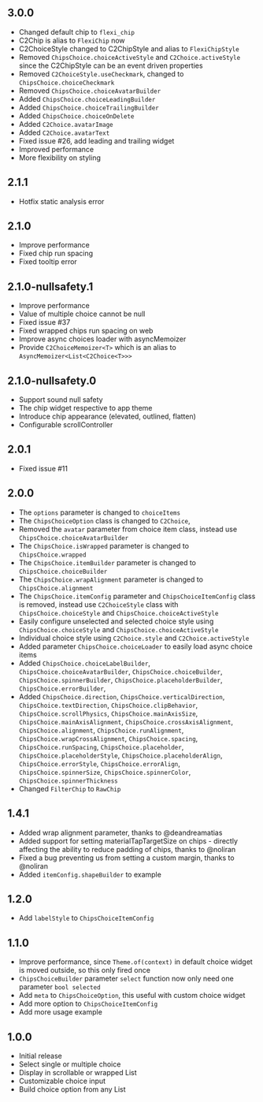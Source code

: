 ## 3.0.0

* Changed default chip to `flexi_chip`
* C2Chip is alias to `FlexiChip` now
* C2ChoiceStyle changed to C2ChipStyle and alias to `FlexiChipStyle`
* Removed `ChipsChoice.choiceActiveStyle` and `C2Choice.activeStyle` since the C2ChipStyle can be an event driven properties
* Removed `C2ChoiceStyle.useCheckmark`, changed to `ChipsChoice.choiceCheckmark`
* Removed `ChipsChoice.choiceAvatarBuilder`
* Added `ChipsChoice.choiceLeadingBuilder`
* Added `ChipsChoice.choiceTrailingBuilder`
* Added `ChipsChoice.choiceOnDelete`
* Added `C2Choice.avatarImage`
* Added `C2Choice.avatarText`
* Fixed issue #26, add leading and trailing widget
* Improved performance
* More flexibility on styling

## 2.1.1

* Hotfix static analysis error

## 2.1.0

* Improve performance
* Fixed chip run spacing
* Fixed tooltip error

## 2.1.0-nullsafety.1

* Improve performance
* Value of multiple choice cannot be null
* Fixed issue #37
* Fixed wrapped chips run spacing on web
* Improve async choices loader with asyncMemoizer
* Provide `C2ChoiceMemoizer<T>` which is an alias to `AsyncMemoizer<List<C2Choice<T>>>`

## 2.1.0-nullsafety.0

* Support sound null safety
* The chip widget respective to app theme
* Introduce chip appearance (elevated, outlined, flatten)
* Configurable scrollController

## 2.0.1

* Fixed issue #11

## 2.0.0

* The `options` parameter is changed to `choiceItems`
* The `ChipsChoiceOption` class is changed to `C2Choice`,
* Removed the `avatar` parameter from choice item class, instead use `ChipsChoice.choiceAvatarBuilder`
* The `ChipsChoice.isWrapped` parameter is changed to `ChipsChoice.wrapped`
* The `ChipsChoice.itemBuilder` parameter is changed to `ChipsChoice.choiceBuilder`
* The `ChipsChoice.wrapAlignment` parameter is changed to `ChipsChoice.alignment`
* The `ChipsChoice.itemConfig` parameter and `ChipsChoiceItemConfig` class is removed, instead use `C2ChoiceStyle` class with `ChipsChoice.choiceStyle` and `ChipsChoice.choiceActiveStyle`
* Easily configure unselected and selected choice style using `ChipsChoice.choiceStyle` and `ChipsChoice.choiceActiveStyle`
* Individual choice style using `C2Choice.style` and `C2Choice.activeStyle`
* Added parameter `ChipsChoice.choiceLoader` to easily load async choice items
* Added `ChipsChoice.choiceLabelBuilder`, `ChipsChoice.choiceAvatarBuilder`, `ChipsChoice.choiceBuilder`, `ChipsChoice.spinnerBuilder`, `ChipsChoice.placeholderBuilder`, `ChipsChoice.errorBuilder`,
* Added `ChipsChoice.direction`, `ChipsChoice.verticalDirection`, `ChipsChoice.textDirection`, `ChipsChoice.clipBehavior`, `ChipsChoice.scrollPhysics`, `ChipsChoice.mainAxisSize`, `ChipsChoice.mainAxisAlignment`, `ChipsChoice.crossAxisAlignment`, `ChipsChoice.alignment`, `ChipsChoice.runAlignment`, `ChipsChoice.wrapCrossAlignment`, `ChipsChoice.spacing`, `ChipsChoice.runSpacing`, `ChipsChoice.placeholder`, `ChipsChoice.placeholderStyle`, `ChipsChoice.placeholderAlign`, `ChipsChoice.errorStyle`, `ChipsChoice.errorAlign`, `ChipsChoice.spinnerSize`, `ChipsChoice.spinnerColor`, `ChipsChoice.spinnerThickness`
* Changed `FilterChip` to `RawChip`

## 1.4.1

* Added wrap alignment parameter, thanks to @deandreamatias
* Added support for setting materialTapTargetSize on chips - directly affecting the ability to reduce padding of chips, thanks to @noliran
* Fixed a bug preventing us from setting a custom margin, thanks to @noliran
* Added `itemConfig.shapeBuilder` to example

## 1.2.0

* Add `labelStyle` to `ChipsChoiceItemConfig`

## 1.1.0

* Improve performance, since `Theme.of(context)` in default choice widget is moved outside, so this only fired once
* `ChipsChoiceBuilder` parameter `select` function now only need one parameter `bool selected`
* Add `meta` to `ChipsChoiceOption`, this useful with custom choice widget
* Add more option to `ChipsChoiceItemConfig`
* Add more usage example

## 1.0.0

* Initial release
* Select single or multiple choice
* Display in scrollable or wrapped List
* Customizable choice input
* Build choice option from any List
